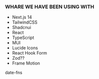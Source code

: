 ### WHARE WE HAVE BEEN USING WITH

- Next.js 14
- TailwindCSS
- Shadcnui
- React
- TypeScript
- MUI
- Lucide Icons
- React Hook Form
- Zod??
- Frame Motion

date-fns